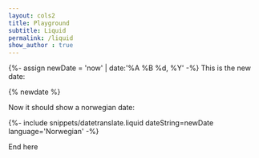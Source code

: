 ```yaml
---
layout: cols2
title: Playground
subtitle: Liquid 
permalink: /liquid
show_author : true
---
```



{%- assign newDate = 'now' | date:'%A %B %d, %Y' -%}
This is the new date:

{% newdate  %}


Now it should show a norwegian date:

{%- include snippets/datetranslate.liquid  dateString=newDate language='Norwegian' -%}

End here


